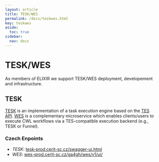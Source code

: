 ```yaml
---
layout: article
title: TESK/WES
permalink: /docs/teskwes.html
key: teskwes
aside:
  toc: true
sidebar:
  nav: docs
---
```


# TESK/WES

As members of ELIXIR we support TESK/WES deployment, developement and infrastructure. 

## TESK

[TESK](https://github.com/EMBL-EBI-TSI/TESK) is an implementation of a task execution engine based on the [TES API](https://github.com/ga4gh/task-execution-schemas). [WES](https://github.com/elixir-cloud-aai/cwl-WES) is a complementary microservice which enables clients/users to execute CWL workflows via a TES-compatible execution backend (e.g., TESK or Funnel). 

### Czech Enpoints

- *TESK*: [tesk-prod.cerit-sc.cz/swagger-ui.html](https://tesk-prod.cerit-sc.cz/swagger-ui.html)
- *WES*: [wes-prod.cerit-sc.cz/ga4gh/wes/v1/ui/](https://wes-prod.cerit-sc.cz/ga4gh/wes/v1/ui/)

